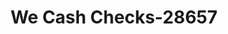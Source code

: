 ---
f_zip-code: 36535
f_state-code: AL
title: We Cash Checks-28657
f_phone: 251-943-8376
f_city-only: Foley
f_address: 105 W Berry Ave Foley
f_location-unique-id: '28657'
slug: we-cash-checks-28657
updated-on: '2024-05-30T13:46:58.046Z'
created-on: '2024-05-30T13:36:59.803Z'
published-on: '2024-05-30T13:54:32.469Z'
f_city-state: cms/city/foley-al.md
f_company: cms/company/we-cash-checks.md
f_state: cms/state/alabama.md
layout: '[payday-loan].html'
tags: payday-loan
---